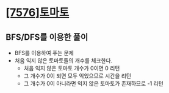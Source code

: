 # [[7576]토마토](https://www.acmicpc.net/problem/7576)


## BFS/DFS를 이용한 풀이

- BFS를 이용하여 푸는 문제
- 처음 익지 않은 토마토들의 개수를 체크한다.
  - 처음 익지 않은 토마토 개수가 0이면 0 리턴
  - 그 개수가 0이 되면 모두 익었으므로 시간을 리턴
  - 그 개수가 0이 아니라면 익지 않은 토마토가 존재하므로 -1 리턴